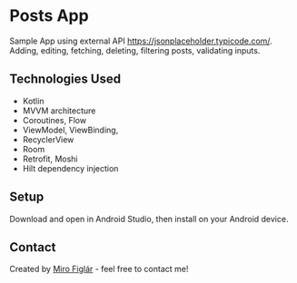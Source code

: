 # Posts App
Sample App using external API https://jsonplaceholder.typicode.com/.
Adding, editing, fetching, deleting, filtering posts, validating inputs.

## Technologies Used
- Kotlin
- MVVM architecture
- Coroutines, Flow
- ViewModel, ViewBinding,
- RecyclerView
- Room
- Retrofit, Moshi
- Hilt dependency injection

## Setup
Download and open in Android Studio, then install on your Android device.

## Contact
Created by [Miro Figlár](https://www.figlar.sk/) - feel free to contact me!